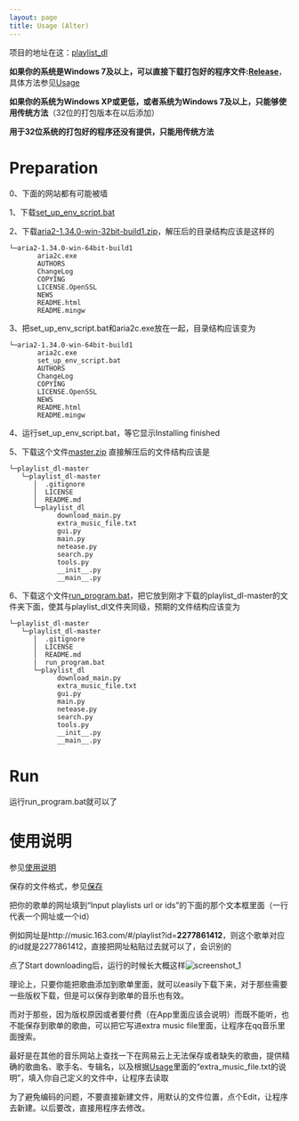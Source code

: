 ```yaml
---
layout: page
title: Usage (Alter)
---
```


项目的地址在这：[playlist_dl](https://github.com/Zeyugao/playlist_dl)

**如果你的系统是Windows 7及以上，可以直接下载打包好的程序文件:[Release](https://github.com/Zeyugao/playlist_dl/releases)**，具体方法参见[Usage]({{site.baseurl}}/index)

**如果你的系统为Windows XP或更低，或者系统为Windows 7及以上，只能够使用传统方法**（32位的打包版本在以后添加）

**用于32位系统的打包好的程序还没有提供，只能用传统方法**

# Preparation

0、下面的网站都有可能被墙

1、下载[set_up_env_script.bat]({{site.baseurl}}/upload/set_up_env_script.bat)

2、下载[aria2-1.34.0-win-32bit-build1.zip](https://github.com/aria2/aria2/releases/download/release-1.34.0/aria2-1.34.0-win-32bit-build1.zip)，解压后的目录结构应该是这样的

```
└─aria2-1.34.0-win-64bit-build1
       aria2c.exe
       AUTHORS
       ChangeLog
       COPYING
       LICENSE.OpenSSL
       NEWS
       README.html
       README.mingw
```

3、把set_up_env_script.bat和aria2c.exe放在一起，目录结构应该变为
```
└─aria2-1.34.0-win-64bit-build1
       aria2c.exe
       set_up_env_script.bat
       AUTHORS
       ChangeLog
       COPYING
       LICENSE.OpenSSL
       NEWS
       README.html
       README.mingw
```

4、运行set_up_env_script.bat，等它显示Installing finished

5、下载这个文件[master.zip](https://github.com/Zeyugao/playlist_dl/archive/master.zip)
直接解压后的文件结构应该是
```
└─playlist_dl-master
   └─playlist_dl-master
      │  .gitignore
      │  LICENSE
      │  README.md
      └─playlist_dl
            download_main.py
            extra_music_file.txt
            gui.py
            main.py
            netease.py
            search.py
            tools.py
            __init__.py
            __main__.py
```

6、下载这个文件[run_program.bat]({{site.baseurl}}/upload/run_program.bat)，把它放到刚才下载的playlist_dl-master的文件夹下面，使其与playlist_dl文件夹同级，预期的文件结构应该变为
```
└─playlist_dl-master
   └─playlist_dl-master
      │  .gitignore
      │  LICENSE
      │  README.md
      |  run_program.bat
      └─playlist_dl
            download_main.py
            extra_music_file.txt
            gui.py
            main.py
            netease.py
            search.py
            tools.py
            __init__.py
            __main__.py
```

# Run

运行run_program.bat就可以了

# 使用说明

参见[使用说明](https://github.com/Zeyugao/playlist_dl#%E5%91%BD%E4%BB%A4%E8%A1%8C%E7%89%88%E6%9C%AC)

保存的文件格式，参见[保存](https://github.com/Zeyugao/playlist_dl#%E4%BF%9D%E5%AD%98)

把你的歌单的网址填到“Input playlists url or ids”的下面的那个文本框里面（一行代表一个网址或一个id）

例如网址是http://music.163.com/#/playlist?id=**2277861412**，则这个歌单对应的id就是2277861412，直接把网址粘贴过去就可以了，会识别的

点了Start downloading后，运行的时候长大概这样![screenshot_1]({{site.baseurl}}/upload/screenshot_1.png)

理论上，只要你能把歌曲添加到歌单里面，就可以easily下载下来，对于那些需要一些版权下载，但是可以保存到歌单的音乐也有效。

而对于那些，因为版权原因或者要付费（在App里面应该会说明）而既不能听，也不能保存到歌单的歌曲，可以把它写进extra music file里面，让程序在qq音乐里面搜索。

最好是在其他的音乐网站上查找一下在网易云上无法保存或者缺失的歌曲，提供精确的歌曲名、歌手名、专辑名，以及根据[Usage](https://github.com/Zeyugao/playlist_dl#usage)里面的“extra_music_file.txt的说明”，填入你自己定义的文件中，让程序去读取

为了避免编码的问题，不要直接新建文件，用默认的文件位置，点个Edit，让程序去新建。以后要改，直接用程序去修改。